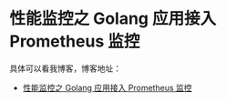 # 性能监控之 Golang 应用接入 Prometheus 监控

具体可以看我博客，博客地址： 
- [性能监控之 Golang 应用接入 Prometheus 监控](https://zuozewei.blog.csdn.net/article/details/120297793)